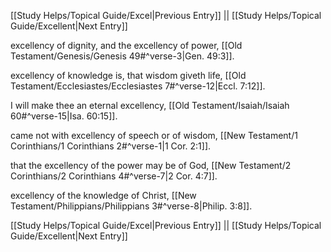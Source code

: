 [[Study Helps/Topical Guide/Excel|Previous Entry]]  ||  [[Study Helps/Topical Guide/Excellent|Next Entry]]

 excellency of dignity, and the excellency of power, [[Old Testament/Genesis/Genesis 49#^verse-3|Gen. 49:3]].

 excellency of knowledge is, that wisdom giveth life, [[Old Testament/Ecclesiastes/Ecclesiastes 7#^verse-12|Eccl. 7:12]].

 I will make thee an eternal excellency, [[Old Testament/Isaiah/Isaiah 60#^verse-15|Isa. 60:15]].

 came not with excellency of speech or of wisdom, [[New Testament/1 Corinthians/1 Corinthians 2#^verse-1|1 Cor. 2:1]].

 that the excellency of the power may be of God, [[New Testament/2 Corinthians/2 Corinthians 4#^verse-7|2 Cor. 4:7]].

 excellency of the knowledge of Christ, [[New Testament/Philippians/Philippians 3#^verse-8|Philip. 3:8]].

[[Study Helps/Topical Guide/Excel|Previous Entry]]  ||  [[Study Helps/Topical Guide/Excellent|Next Entry]]